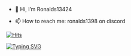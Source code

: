 - 👋 Hi, I’m Ronalds13424

- 📫 How to reach me: ronalds1398 on discord

[![Hits](https://hits.sh/github.com/Ronalds13424.svg)](https://hits.sh/github.com/Ronalds13424/)

[![Typing SVG](https://readme-typing-svg.demolab.com?font=Fira+Code&pause=1000&random=false&width=435&lines=Get+A+Life)](https://git.io/typing-svg)
